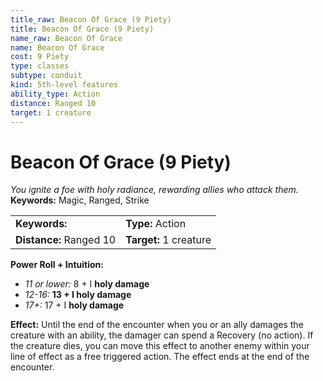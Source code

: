 ```yaml
---
title_raw: Beacon Of Grace (9 Piety)
title: Beacon Of Grace (9 Piety)
name_raw: Beacon Of Grace
name: Beacon Of Grace
cost: 9 Piety
type: classes
subtype: conduit
kind: 5th-level features
ability_type: Action
distance: Ranged 10
target: 1 creature
---
```


# Beacon Of Grace (9 Piety)

*You ignite a foe with holy radiance, rewarding allies who attack them.* **Keywords:** Magic, Ranged, Strike

|                         |                        |
| :---------------------- | :--------------------- |
| **Keywords:**           | **Type:** Action       |
| **Distance:** Ranged 10 | **Target:** 1 creature |

**Power Roll + Intuition:**

- *11 or lower:* 8 + I **holy damage**
- *12-16:* **13 + I holy damage**
- *17+:* 17 + I **holy damage**

**Effect:** Until the end of the encounter when you or an ally damages the creature with an ability, the damager can spend a Recovery (no action). If the creature dies, you can move this effect to another enemy within your line of effect as a free triggered action. The effect ends at the end of the encounter.
